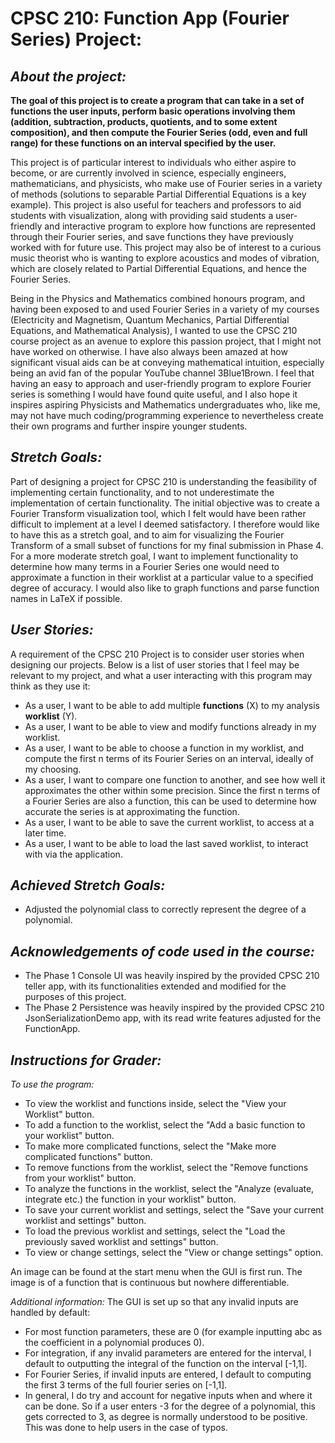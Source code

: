 # CPSC 210: Function App (Fourier Series) Project:

## *About the project:*
**The goal of this project is to create a program that can take in a set of functions the user inputs, perform basic
operations involving them (addition, subtraction, products, quotients, and to some extent composition), and then 
compute the Fourier Series (odd, even and full range) for these functions on an interval specified by the user.**

This project is of particular interest to individuals who either aspire to become, or are currently involved in
science, especially engineers, mathematicians, and physicists, who make use of Fourier series in a variety of methods 
(solutions to separable Partial Differential Equations is a key example). This project is also useful for teachers and 
professors to aid students with visualization, along with providing said students a user-friendly and interactive 
program to explore how functions are represented through their Fourier series, and save functions they have previously 
worked with for future use. This project may also be of interest to a curious music theorist who is wanting to explore
acoustics and modes of vibration, which are closely related to Partial Differential Equations, and hence the Fourier 
Series. 

Being in the Physics and Mathematics combined honours program, and having been exposed to and used Fourier Series in a 
variety of my courses (Electricity and Magnetism, Quantum Mechanics, Partial Differential Equations, and Mathematical 
Analysis), I wanted to use the CPSC 210 course project as an avenue to explore this passion project, that I might not 
have worked on otherwise. I have also always been amazed at how significant visual aids can be at conveying mathematical
intuition, especially being an avid fan of the popular YouTube channel 3Blue1Brown. I feel that having an easy to 
approach and user-friendly program to explore Fourier series is something I would have found quite useful, and I also 
hope it inspires aspiring Physicists and Mathematics undergraduates who, like me, may not have much coding/programming 
experience to nevertheless create their own programs and further inspire younger students. 

## *Stretch Goals:*
Part of designing a project for CPSC 210 is understanding the feasibility of implementing certain functionality, and to
not underestimate the implementation of certain functionality. The initial objective was to create a Fourier Transform
visualization tool, which I felt would have been rather difficult to implement at a level I deemed satisfactory. I
therefore would like to have this as a stretch goal, and to aim for visualizing the Fourier Transform of a small subset
of functions for my final submission in Phase 4. For a more moderate stretch goal, I want to implement functionality 
to determine how many terms in a Fourier Series one would need to approximate a function in their worklist at a 
particular value to a specified degree of accuracy. I would also like to graph functions and parse function names in
LaTeX if possible.

## *User Stories:*
A requirement of the CPSC 210 Project is to consider user stories when designing our projects. Below is a list of user
stories that I feel may be relevant to my project, and what a user interacting with this program may think as they use
it:

- As a user, I want to be able to add multiple **functions** (X) to my analysis **worklist** (Y).
- As a user, I want to be able to view and modify functions already in my worklist.
- As a user, I want to be able to choose a function in my worklist, and compute the first n terms of its Fourier Series
on an interval, ideally of my choosing.
- As a user, I want to compare one function to another, and see how well it approximates the other within some
precision. Since the first n terms of a Fourier Series are also a function, this can be used to determine how accurate
the series is at approximating the function.
- As a user, I want to be able to save the current worklist, to access at a later time.
- As a user, I want to be able to load the last saved worklist, to interact with via the application.

## *Achieved Stretch Goals:*
- Adjusted the polynomial class to correctly represent the degree of a polynomial.

## *Acknowledgements of code used in the course:*
- The Phase 1 Console UI was heavily inspired by the provided CPSC 210 teller app, with its functionalities extended 
and modified for the purposes of this project. 
- The Phase 2 Persistence was heavily inspired by the provided CPSC 210 JsonSerializationDemo app, with its read write
features adjusted for the FunctionApp.

## *Instructions for Grader:*
*To use the program:*

- To view the worklist and functions inside, select the "View your Worklist" button.
- To add a function to the worklist, select the "Add a basic function to your worklist" button.
- To make more complicated functions, select the "Make more complicated functions" button.
- To remove functions from the worklist, select the "Remove functions from your worklist" button.
- To analyze the functions in the worklist, select the "Analyze (evaluate, integrate etc.) the function in your
worklist" button.
- To save your current worklist and settings, select the "Save your current worklist and settings" button.
- To load the previous worklist and settings, select the "Load the previously saved worklist and settings" button.
- To view or change settings, select the "View or change settings" option.

An image can be found at the start menu when the GUI is first run. The image is of a function that is continuous but
nowhere differentiable.

*Additional information:*
The GUI is set up so that any invalid inputs are handled by default:
- For most function parameters, these are 0 (for example inputting abc as the coefficient in a polynomial produces 0).
- For integration, if any invalid parameters are entered for the interval, I default to outputting the integral of the
function on the interval [-1,1]. 
- For Fourier Series, if invalid inputs are entered, I default to computing the first 3 terms of the full
fourier series on [-1,1]. 
- In general, I do try and account for negative inputs when and where it can be done. So if a user enters -3 for the 
degree of a polynomial, this gets corrected to 3, as degree is normally understood to be positive. This was done to help
users in the case of typos.


